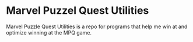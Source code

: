 # Marvel Puzzel Quest Utilities

Marvel Puzzle Quest Utilities is a repo for programs that help me win at and optimize winning at the MPQ game.